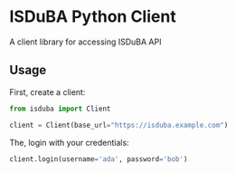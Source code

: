# ISDuBA Python Client
A client library for accessing ISDuBA API

## Usage
First, create a client:

```python
from isduba import Client

client = Client(base_url="https://isduba.example.com")
```

The, login with your credentials:
```python
client.login(username='ada', password='bob')
```
